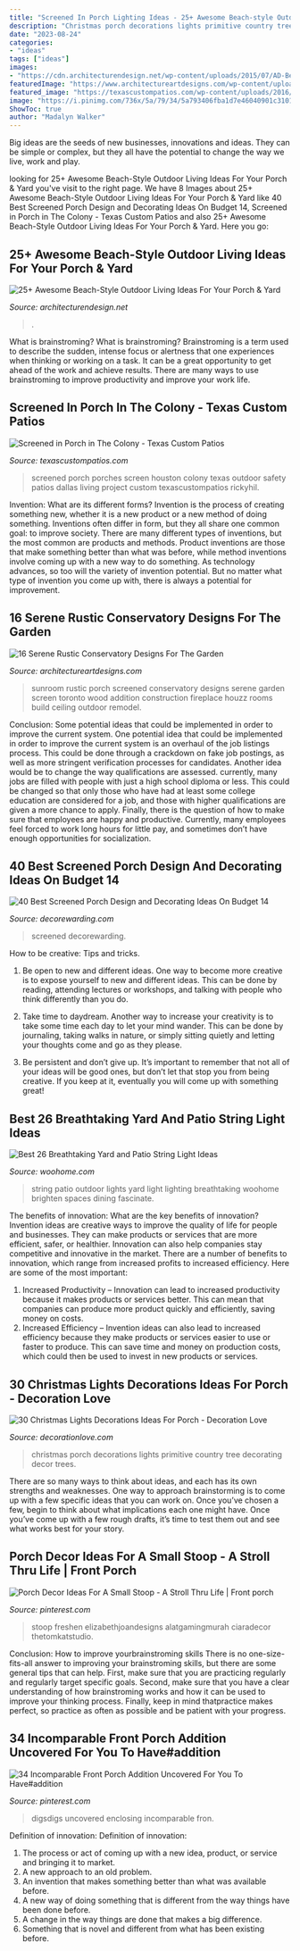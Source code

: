 ```yaml
---
title: "Screened In Porch Lighting Ideas - 25+ Awesome Beach-style Outdoor Living Ideas For Your Porch &amp; Yard"
description: "Christmas porch decorations lights primitive country tree decorating decor trees"
date: "2023-08-24"
categories:
- "ideas"
tags: ["ideas"]
images:
- "https://cdn.architecturendesign.net/wp-content/uploads/2015/07/AD-Beach-Style-Outdoor-Living-Ideas-08.jpg"
featuredImage: "https://www.architectureartdesigns.com/wp-content/uploads/2015/05/16-Serene-Rustic-Conservatory-Designs-For-The-Garden-10-630x420.jpg"
featured_image: "https://texascustompatios.com/wp-content/uploads/2016/03/Screened-in-porch.jpg"
image: "https://i.pinimg.com/736x/5a/79/34/5a793406fba1d7e46040901c31010f06.jpg"
ShowToc: true
author: "Madalyn Walker"
---
```



Big ideas are the seeds of new businesses, innovations and ideas. They can be simple or complex, but they all have the potential to change the way we live, work and play.

	

		
looking for 25+ Awesome Beach-Style Outdoor Living Ideas For Your Porch &amp; Yard you've visit to the right page. We have 8 Images about 25+ Awesome Beach-Style Outdoor Living Ideas For Your Porch &amp; Yard like 40 Best Screened Porch Design and Decorating Ideas On Budget 14, Screened in Porch in The Colony - Texas Custom Patios and also 25+ Awesome Beach-Style Outdoor Living Ideas For Your Porch &amp; Yard. Here you go:
		
    
## 25+ Awesome Beach-Style Outdoor Living Ideas For Your Porch &amp; Yard

<img loading=lazy src="https://cdn.architecturendesign.net/wp-content/uploads/2015/07/AD-Beach-Style-Outdoor-Living-Ideas-08.jpg" onerror="this.onerror=null;this.src='https://tse4.mm.bing.net/th?id=OIP.7pMbefogice94IW7HUsOegHaJ3&amp;pid=15.1';" alt="25+ Awesome Beach-Style Outdoor Living Ideas For Your Porch &amp; Yard">

_Source: architecturendesign.net_

>. 

	

What is brainstroming?
What is brainstroming? Brainstroming is a term used to describe the sudden, intense focus or alertness that one experiences when thinking or working on a task. It can be a great opportunity to get ahead of the work and achieve results. There are many ways to use brainstroming to improve productivity and improve your work life.

    
## Screened In Porch In The Colony - Texas Custom Patios

<img loading=lazy src="https://texascustompatios.com/wp-content/uploads/2016/03/Screened-in-porch.jpg" onerror="this.onerror=null;this.src='https://tse3.mm.bing.net/th?id=OIP.x8Mf0AoFJ5txxFHDLfUo5QHaE8&amp;pid=15.1';" alt="Screened in Porch in The Colony - Texas Custom Patios">

_Source: texascustompatios.com_

>screened porch porches screen houston colony texas outdoor safety patios dallas living project custom texascustompatios rickyhil. 

	

Invention: What are its different forms?
Invention is the process of creating something new, whether it is a new product or a new method of doing something. Inventions often differ in form, but they all share one common goal: to improve society. There are many different types of inventions, but the most common are products and methods. Product inventions are those that make something better than what was before, while method inventions involve coming up with a new way to do something. As technology advances, so too will the variety of invention potential. But no matter what type of invention you come up with, there is always a potential for improvement.

    
## 16 Serene Rustic Conservatory Designs For The Garden

<img loading=lazy src="https://www.architectureartdesigns.com/wp-content/uploads/2015/05/16-Serene-Rustic-Conservatory-Designs-For-The-Garden-10-630x420.jpg" onerror="this.onerror=null;this.src='https://tse3.mm.bing.net/th?id=OIP.uOK21BPLyv75I9ccDd1GzAHaE8&amp;pid=15.1';" alt="16 Serene Rustic Conservatory Designs For The Garden">

_Source: architectureartdesigns.com_

>sunroom rustic porch screened conservatory designs serene garden screen toronto wood addition construction fireplace houzz rooms build ceiling outdoor remodel. 

	

Conclusion: Some potential ideas that could be implemented in order to improve the current system.
One potential idea that could be implemented in order to improve the current system is an overhaul of the job listings process. This could be done through a crackdown on fake job postings, as well as more stringent verification processes for candidates. Another idea would be to change the way qualifications are assessed. currently, many jobs are filled with people with just a high school diploma or less. This could be changed so that only those who have had at least some college education are considered for a job, and those with higher qualifications are given a more chance to apply. Finally, there is the question of how to make sure that employees are happy and productive. Currently, many employees feel forced to work long hours for little pay, and sometimes don’t have enough opportunities for socialization.

    
## 40 Best Screened Porch Design And Decorating Ideas On Budget 14

<img loading=lazy src="https://i0.wp.com/decorewarding.com/wp-content/uploads/2019/03/40-Best-Screened-Porch-Design-and-Decorating-Ideas-On-Budget-14.jpg?fit=948%2C1426&amp;ssl=1" onerror="this.onerror=null;this.src='https://tse2.mm.bing.net/th?id=OIP._dU4ijEUKPNTU8n7R1TAGgHaLJ&amp;pid=15.1';" alt="40 Best Screened Porch Design and Decorating Ideas On Budget 14">

_Source: decorewarding.com_

>screened decorewarding. 

	

How to be creative: Tips and tricks.
1. Be open to new and different ideas. One way to become more creative is to expose yourself to new and different ideas. This can be done by reading, attending lectures or workshops, and talking with people who think differently than you do.
2. Take time to daydream. Another way to increase your creativity is to take some time each day to let your mind wander. This can be done by journaling, taking walks in nature, or simply sitting quietly and letting your thoughts come and go as they please.

3. Be persistent and don’t give up. It’s important to remember that not all of your ideas will be good ones, but don’t let that stop you from being creative. If you keep at it, eventually you will come up with something great!

    
## Best 26 Breathtaking Yard And Patio String Light Ideas

<img loading=lazy src="https://www.woohome.com/wp-content/uploads/2015/01/patio-outdoor-string-lights-woohome-2.jpg" onerror="this.onerror=null;this.src='https://tse4.mm.bing.net/th?id=OIP.Wdvr2SO52Vk9vGJGV5rJnQHaLD&amp;pid=15.1';" alt="Best 26 Breathtaking Yard and Patio String Light Ideas">

_Source: woohome.com_

>string patio outdoor lights yard light lighting breathtaking woohome brighten spaces dining fascinate. 

	

The benefits of innovation: What are the key benefits of innovation?
Invention ideas are creative ways to improve the quality of life for people and businesses. They can make products or services that are more efficient, safer, or healthier. Innovation can also help companies stay competitive and innovative in the market. There are a number of benefits to innovation, which range from increased profits to increased efficiency. Here are some of the most important: 
1. Increased Productivity – Innovation can lead to increased productivity because it makes products or services better. This can mean that companies can produce more product quickly and efficiently, saving money on costs. 
2. Increased Efficiency – Invention ideas can also lead to increased efficiency because they make products or services easier to use or faster to produce. This can save time and money on production costs, which could then be used to invest in new products or services.

    
## 30 Christmas Lights Decorations Ideas For Porch - Decoration Love

<img loading=lazy src="http://www.decorationlove.com/wp-content/uploads/2016/10/Primitive-Front-Porch-Christmas-Decorating-Ideas-1.jpg" onerror="this.onerror=null;this.src='https://tse4.mm.bing.net/th?id=OIP.hBHJJiRFmsZkqsuTx_gKpQHaJ4&amp;pid=15.1';" alt="30 Christmas Lights Decorations Ideas For Porch - Decoration Love">

_Source: decorationlove.com_

>christmas porch decorations lights primitive country tree decorating decor trees. 

	

There are so many ways to think about ideas, and each has its own strengths and weaknesses. One way to approach brainstorming is to come up with a few specific ideas that you can work on. Once you’ve chosen a few, begin to think about what implications each one might have. Once you’ve come up with a few rough drafts, it’s time to test them out and see what works best for your story.

    
## Porch Decor Ideas For A Small Stoop - A Stroll Thru Life | Front Porch

<img loading=lazy src="https://i.pinimg.com/736x/d8/1e/76/d81e76721d8aa9dcdc0d1763d68897fd.jpg" onerror="this.onerror=null;this.src='https://tse1.mm.bing.net/th?id=OIP.bCC7qPh0R-KseUjznm-pVQHaKW&amp;pid=15.1';" alt="Porch Decor Ideas For A Small Stoop - A Stroll Thru Life | Front porch">

_Source: pinterest.com_

>stoop freshen elizabethjoandesigns alatgamingmurah ciaradecor thetomkatstudio. 

	

Conclusion: How to improve yourbrainstroming skills
There is no one-size-fits-all answer to improving your brainstroming skills, but there are some general tips that can help. First, make sure that you are practicing regularly and regularly target specific goals. Second, make sure that you have a clear understanding of how brainstroming works and how it can be used to improve your thinking process. Finally, keep in mind thatpractice makes perfect, so practice as often as possible and be patient with your progress.

    
## 34 Incomparable Front Porch Addition Uncovered For You To Have#addition

<img loading=lazy src="https://i.pinimg.com/736x/5a/79/34/5a793406fba1d7e46040901c31010f06.jpg" onerror="this.onerror=null;this.src='https://tse2.mm.bing.net/th?id=OIP.mujRd_aRCPTZkIvV1htEZQHaLB&amp;pid=15.1';" alt="34 Incomparable Front Porch Addition Uncovered For You To Have#addition">

_Source: pinterest.com_

>digsdigs uncovered enclosing incomparable fron. 

	

Definition of innovation:
Definition of innovation: 
1. The process or act of coming up with a new idea, product, or service and bringing it to market.
2. A new approach to an old problem. 
3. An invention that makes something better than what was available before.
4. A new way of doing something that is different from the way things have been done before.
5. A change in the way things are done that makes a big difference. 
6. Something that is novel and different from what has been existing before. 


